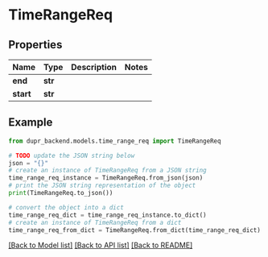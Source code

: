 # TimeRangeReq


## Properties

Name | Type | Description | Notes
------------ | ------------- | ------------- | -------------
**end** | **str** |  | 
**start** | **str** |  | 

## Example

```python
from dupr_backend.models.time_range_req import TimeRangeReq

# TODO update the JSON string below
json = "{}"
# create an instance of TimeRangeReq from a JSON string
time_range_req_instance = TimeRangeReq.from_json(json)
# print the JSON string representation of the object
print(TimeRangeReq.to_json())

# convert the object into a dict
time_range_req_dict = time_range_req_instance.to_dict()
# create an instance of TimeRangeReq from a dict
time_range_req_from_dict = TimeRangeReq.from_dict(time_range_req_dict)
```
[[Back to Model list]](../README.md#documentation-for-models) [[Back to API list]](../README.md#documentation-for-api-endpoints) [[Back to README]](../README.md)



